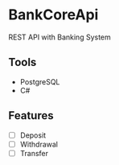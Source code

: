 # BankCoreApi

REST API with Banking System

## Tools
- PostgreSQL
- C#

## Features
- [ ] Deposit
- [ ] Withdrawal
- [ ] Transfer 